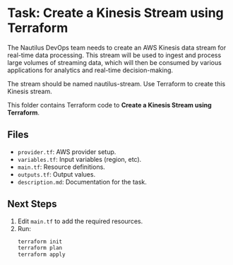 # Task: Create a Kinesis Stream using Terraform

The Nautilus DevOps team needs to create an AWS Kinesis data stream for real-time data processing.
This stream will be used to ingest and process large volumes of streaming data,
which will then be consumed by various applications for analytics and real-time decision-making.

The stream should be named nautilus-stream.
Use Terraform to create this Kinesis stream.

This folder contains Terraform code to **Create a Kinesis Stream using Terraform**.

## Files
- `provider.tf`: AWS provider setup.
- `variables.tf`: Input variables (region, etc).
- `main.tf`: Resource definitions.
- `outputs.tf`: Output values.
- `description.md`: Documentation for the task.

## Next Steps
1. Edit `main.tf` to add the required resources.
2. Run:
   ```bash
   terraform init
   terraform plan
   terraform apply
   ```
